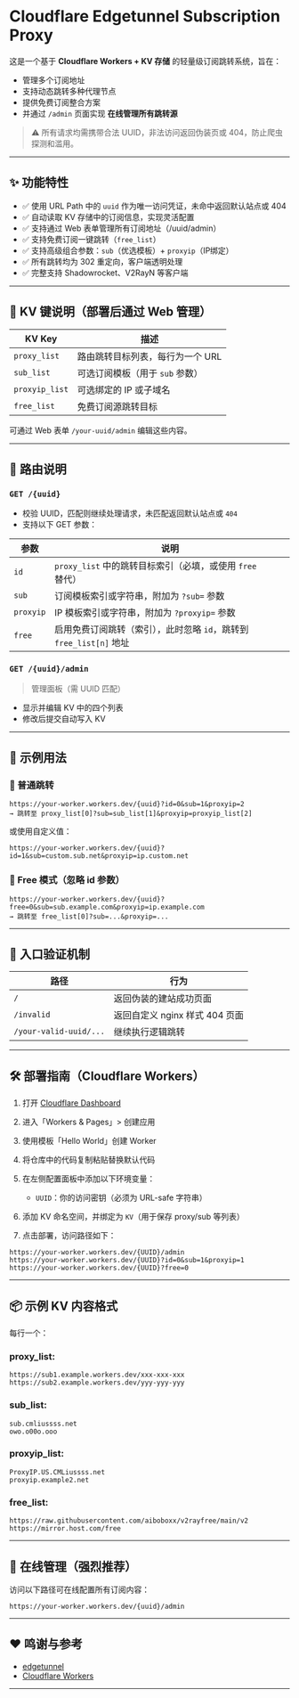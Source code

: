 # Cloudflare Edgetunnel Subscription Proxy

这是一个基于 **Cloudflare Workers + KV 存储** 的轻量级订阅跳转系统，旨在：

* 管理多个订阅地址
* 支持动态跳转多种代理节点
* 提供免费订阅整合方案
* 并通过 `/admin` 页面实现 **在线管理所有跳转源**

> ⚠️ 所有请求均需携带合法 UUID，非法访问返回伪装页或 404，防止爬虫探测和滥用。

---

## ✨ 功能特性

* ✅ 使用 URL Path 中的 `uuid` 作为唯一访问凭证，未命中返回默认站点或 404
* ✅ 自动读取 KV 存储中的订阅信息，实现灵活配置
* ✅ 支持通过 Web 表单管理所有订阅地址（/uuid/admin）
* ✅ 支持免费订阅一键跳转（`free_list`）
* ✅ 支持高级组合参数：`sub`（优选模板）+ `proxyip`（IP绑定）
* ✅ 所有跳转均为 302 重定向，客户端透明处理
* ✅ 完整支持 Shadowrocket、V2RayN 等客户端

---

## 🔧 KV 键说明（部署后通过 Web 管理）

| KV Key         | 描述                  |
| -------------- | ------------------- |
| `proxy_list`   | 路由跳转目标列表，每行为一个 URL  |
| `sub_list`     | 可选订阅模板（用于 `sub` 参数） |
| `proxyip_list` | 可选绑定的 IP 或子域名       |
| `free_list`    | 免费订阅源跳转目标           |

可通过 Web 表单 `/your-uuid/admin` 编辑这些内容。

---

## 🧠 路由说明

### `GET /{uuid}`

* 校验 UUID，匹配则继续处理请求，未匹配返回默认站点或 `404`
* 支持以下 GET 参数：

| 参数        | 说明                                           |
| --------- | -------------------------------------------- |
| `id`      | `proxy_list` 中的跳转目标索引（必填，或使用 `free` 替代）      |
| `sub`     | 订阅模板索引或字符串，附加为 `?sub=` 参数                    |
| `proxyip` | IP 模板索引或字符串，附加为 `?proxyip=` 参数               |
| `free`    | 启用免费订阅跳转（索引），此时忽略 `id`，跳转到 `free_list[n]` 地址 |

### `GET /{uuid}/admin`

> 管理面板（需 UUID 匹配）

* 显示并编辑 KV 中的四个列表
* 修改后提交自动写入 KV

---

## 🧪 示例用法

### 🎯 普通跳转

```
https://your-worker.workers.dev/{uuid}?id=0&sub=1&proxyip=2
→ 跳转至 proxy_list[0]?sub=sub_list[1]&proxyip=proxyip_list[2]
```

或使用自定义值：

```
https://your-worker.workers.dev/{uuid}?id=1&sub=custom.sub.net&proxyip=ip.custom.net
```

### 🎯 Free 模式（忽略 id 参数）

```
https://your-worker.workers.dev/{uuid}?free=0&sub=sub.example.com&proxyip=ip.example.com
→ 跳转至 free_list[0]?sub=...&proxyip=...
```

---

## 🔐 入口验证机制

| 路径                     | 行为                    |
| ---------------------- | --------------------- |
| `/`                    | 返回伪装的建站成功页面           |
| `/invalid`             | 返回自定义 nginx 样式 404 页面 |
| `/your-valid-uuid/...` | 继续执行逻辑跳转              |

---

## 🛠 部署指南（Cloudflare Workers）

1. 打开 [Cloudflare Dashboard](https://dash.cloudflare.com/)

2. 进入「Workers & Pages」> 创建应用

3. 使用模板「Hello World」创建 Worker

4. 将仓库中的代码复制粘贴替换默认代码

5. 在左侧配置面板中添加以下环境变量：

   * `UUID`：你的访问密钥（必须为 URL-safe 字符串）

6. 添加 KV 命名空间，并绑定为 `KV`（用于保存 proxy/sub 等列表）

7. 点击部署，访问路径如下：

```
https://your-worker.workers.dev/{UUID}/admin
https://your-worker.workers.dev/{UUID}?id=0&sub=1&proxyip=1
https://your-worker.workers.dev/{UUID}?free=0
```

---

## 📦 示例 KV 内容格式

每行一个：

### proxy\_list:

```
https://sub1.example.workers.dev/xxx-xxx-xxx
https://sub2.example.workers.dev/yyy-yyy-yyy
```

### sub\_list:

```
sub.cmliussss.net
owo.o00o.ooo
```

### proxyip\_list:

```
ProxyIP.US.CMLiussss.net
proxyip.example2.net
```

### free\_list:

```
https://raw.githubusercontent.com/aiboboxx/v2rayfree/main/v2
https://mirror.host.com/free
```

---

## 🔧 在线管理（强烈推荐）

访问以下路径可在线配置所有订阅内容：

```
https://your-worker.workers.dev/{uuid}/admin
```

---

## ❤️ 鸣谢与参考

* [edgetunnel](https://github.com/cmliu/edgetunnel)
* [Cloudflare Workers](https://developers.cloudflare.com/workers/)

---
